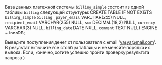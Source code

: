 База данных платежной системы `billing_simple` состоит из одной таблицы `billing` следующей структуры:
CREATE TABLE IF NOT EXISTS `billing_simple`.`billing` (
  `payer_email` VARCHAR(255) NULL,
  `recipient_email` VARCHAR(255) NULL,
  `sum` DECIMAL(18,2) NULL,
  `currency` VARCHAR(3) NULL,
  `billing_date` DATE NULL,
  `comment` TEXT NULL)
ENGINE = InnoDB;

Выведите поступления денег от пользователя с email 'vasya@mail.com'.
В результат включите все столбцы таблицы и не меняйте порядка их вывода. Если, конечно, хотите успешно пройти проверку результата запроса )
